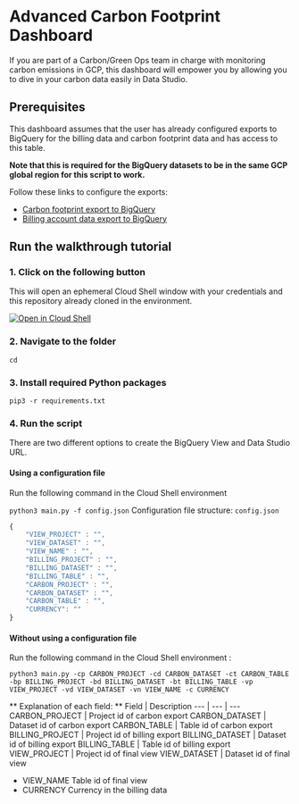 # Advanced Carbon Footprint Dashboard

If you are part of a Carbon/Green Ops team in charge with monitoring carbon emissions in GCP, this dashboard will empower you by allowing you to dive in your carbon data easily in Data Studio.

## Prerequisites

This dashboard assumes that the user has already configured exports to BigQuery for the billing data and carbon footprint data and has access to this table.

**Note that this is required for the BigQuery datasets to be in the same GCP global region for this script to work.**

Follow these links to configure the exports:
* [Carbon footprint export to BigQuery](https://cloud.google.com/carbon-footprint/docs/export)
* [Billing account data export to BigQuery](https://cloud.google.com/billing/docs/how-to/export-data-bigquery#setup)

## Run the walkthrough tutorial

### 1. Click on the following button
This will open an ephemeral Cloud Shell window with your credentials and this repository already cloned in the environment. 

[![Open in Cloud Shell](https://gstatic.com/cloudssh/images/open-btn.svg)](https://shell.cloud.google.com/cloudshell/editor?cloudshell_git_repo=https://github.com/bensadikgoogle/CarbonFootprintDashboardCreator.git)

### 2. Navigate to the folder 

`
cd 
`

### 3. Install required Python packages
`
pip3 -r requirements.txt
`

### 4. Run the script

There are two different options to create the BigQuery View and Data Studio URL.

#### Using a configuration file 

Run the following command in the Cloud Shell environment

`
python3 main.py -f config.json
`
Configuration file structure:
`
config.json
`
```javascript
{
    "VIEW_PROJECT" : "", 
    "VIEW_DATASET" : "", 
    "VIEW_NAME" : "", 
    "BILLING_PROJECT" : "",
    "BILLING_DATASET" : "",
    "BILLING_TABLE" : "",
    "CARBON_PROJECT" : "",
    "CARBON_DATASET" : "",
    "CARBON_TABLE" : "",
    "CURRENCY": "" 
}
```

#### Without using a configuration file

Run the following command in the Cloud Shell environment : 

`
python3 main.py -cp CARBON_PROJECT -cd CARBON_DATASET -ct CARBON_TABLE -bp BILLING_PROJECT -bd BILLING_DATASET -bt BILLING_TABLE -vp VIEW_PROJECT -vd VIEW_DATASET -vn VIEW_NAME -c CURRENCY
`

**
Explanation of each field:
**
Field | Description
--- | --- | ---
CARBON_PROJECT  | Project id of carbon export
CARBON_DATASET | Dataset id of carbon export
CARBON_TABLE | Table id of carbon export
BILLING_PROJECT | Project id of billing export
BILLING_DATASET | Dataset id of billing export
BILLING_TABLE  | Table id of billing export
VIEW_PROJECT  | Project id of final view
VIEW_DATASET  | Dataset id of final view
* VIEW_NAME        Table id of final view
* CURRENCY          Currency in the billing data
